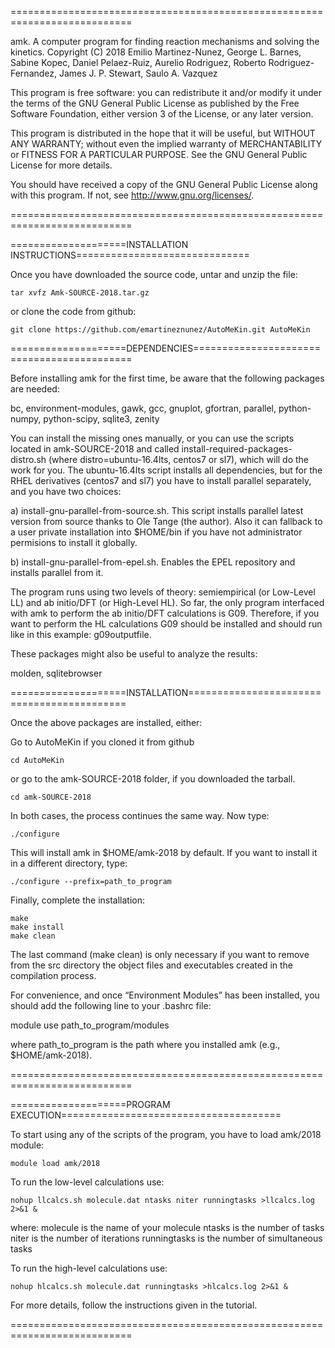 ===========================================================================

amk. A computer program for finding reaction mechanisms and solving the 
kinetics.
Copyright (C) 2018  Emilio Martinez-Nunez, George L. Barnes, Sabine Kopec, 
Daniel Pelaez-Ruiz, Aurelio Rodriguez, Roberto Rodriguez-Fernandez, 
James J. P. Stewart, Saulo A. Vazquez  

This program is free software: you can redistribute it and/or modify
it under the terms of the GNU General Public License as published by
the Free Software Foundation, either version 3 of the License, or
any later version.

This program is distributed in the hope that it will be useful,
but WITHOUT ANY WARRANTY; without even the implied warranty of
MERCHANTABILITY or FITNESS FOR A PARTICULAR PURPOSE.  See the
GNU General Public License for more details.

You should have received a copy of the GNU General Public License
along with this program.  If not, see <http://www.gnu.org/licenses/>.

===========================================================================

====================INSTALLATION INSTRUCTIONS==============================

Once you have downloaded the source code, untar and unzip the file:

	tar xvfz Amk-SOURCE-2018.tar.gz

or clone the code from github:

	git clone https://github.com/emartineznunez/AutoMeKin.git AutoMeKin

====================DEPENDENCIES===========================================

Before installing amk for the first time, be aware that the following packages are needed:

bc, environment-modules, gawk, gcc, gnuplot, gfortran, parallel, python-numpy, python-scipy, sqlite3, zenity

You can install the missing ones manually, or you can use the scripts located in amk-SOURCE-2018 and called 
install-required-packages-distro.sh (where distro=ubuntu-16.4lts, centos7 or sl7), which will do the work for you.
The ubuntu-16.4lts script installs all dependencies, but for the RHEL derivatives (centos7 and sl7) you have 
to install parallel separately, and you have two choices:

a) install-gnu-parallel-from-source.sh. This script installs parallel latest version from source thanks 
to Ole Tange (the author). Also it can fallback to a user private installation into $HOME/bin 
if you have not administrator permisions to install it globally.

b) install-gnu-parallel-from-epel.sh. Enables the EPEL repository and installs parallel from it.

The program runs using two levels of theory: semiempirical (or Low-Level LL) and ab initio/DFT (or High-Level HL). 
So far, the only program interfaced with amk to perform the ab initio/DFT calculations is G09. Therefore, 
if you want to perform the HL calculations G09 should be installed and should run like in this example: g09<inputfile>outputfile.

These packages might also be useful to analyze the results:

molden, sqlitebrowser

====================INSTALLATION===========================================

Once the above packages are installed, either:

Go to AutoMeKin if you cloned it from github

	cd AutoMeKin

or go to the amk-SOURCE-2018 folder, if you downloaded the tarball.

	cd amk-SOURCE-2018

In both cases, the process continues the same way. Now type:

	./configure

This will install amk in $HOME/amk-2018 by default. If you want to install it in a different directory, type:

	./configure --prefix=path_to_program

Finally, complete the installation:

	make
	make install
	make clean

The last command (make clean) is only necessary if you want to remove from the src directory the object files 
and executables created in the compilation process.

For convenience, and once “Environment Modules” has been installed, you should add the following line to your .bashrc file:

module use path_to_program/modules

where path_to_program is the path where you installed amk (e.g., $HOME/amk-2018).

===========================================================================

====================PROGRAM EXECUTION======================================

To start using any of the scripts of the program, you have to load amk/2018 module:

	module load amk/2018

To run the low-level calculations use:

	nohup llcalcs.sh molecule.dat ntasks niter runningtasks >llcalcs.log 2>&1 &

where:
molecule is the name of your molecule
ntasks is the number of tasks
niter is the number of iterations
runningtasks is the number of simultaneous tasks

To run the high-level calculations use:

	nohup hlcalcs.sh molecule.dat runningtasks >hlcalcs.log 2>&1 &

For more details, follow the instructions given in the tutorial.

===========================================================================
